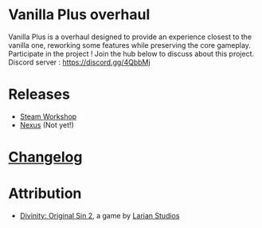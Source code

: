 Vanilla Plus overhaul
=======
Vanilla Plus is a overhaul designed to provide an experience closest to the vanilla one, reworking some features while preserving the core gameplay.
Participate in the project ! Join the hub below to discuss about this project.
Discord server : https://discord.gg/4QbbMj

# Releases
* [Steam Workshop](https://steamcommunity.com/sharedfiles/filedetails/?id=2060844495) 
* [Nexus]() (Not yet!)

# [Changelog](https://github.com/LuxenBZH/Project-Divine-Game-Master/blob/master/CHANGELOG.md)

# Attribution
- [Divinity: Original Sin 2](http://store.steampowered.com/app/435150/Divinity_Original_Sin_2/), a game by [Larian Studios](http://larian.com/)
